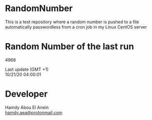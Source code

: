# RandomNumber    
This is a test repository where a random number is pushed to a file automatically passwordless from a cron job in my Linux CentOS server    
# Random Number of the last run   
4968
      
Last update (GMT +1)    
10/21/20 04:00:01
# Developer    
Hamdy Abou El Anein   
hamdy.aea@protonmail.com
